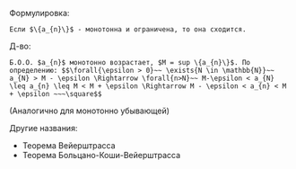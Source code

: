 Формулировка:
```spoiler-markdown
Если $\{a_{n}\}$ - монотонна и ограничена, то она сходится.
```

Д-во:
```spoiler-markdown
Б.О.О. $a_{n}$ монотонно возрастает, $M = sup \{a_{n}\}$. По определению: $$\forall{\epsilon > 0}~~ \exists{N \in \mathbb{N}}~~ a_{N} > M - \epsilon \Rightarrow \forall{n>N}~~ M-\epsilon < a_{N} \leq a_{n} \leq M < M + \epsilon \Rightarrow M - \epsilon < a_{n} < M + \epsilon ~~~\square$$
```
(Аналогично для монотонно убывающей)

Другие названия:
- Теорема Вейерштрасса
- Теорема Больцано-Коши-Вейерштрасса